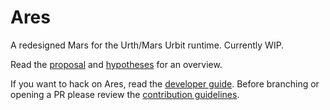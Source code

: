 # Ares

A redesigned Mars for the Urth/Mars Urbit runtime. Currently WIP.

Read the [proposal](docs/proposal/proposal-nock-performance.md) and [hypotheses](docs/proposal/hypotheses.md) for an overview. 

If you want to hack on Ares, read the [developer guide](DEVELOPERS.md).
Before branching or opening a PR please review the [contribution guidelines](CONTRIBUTING.md).
